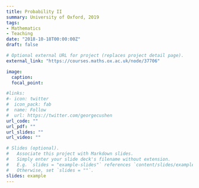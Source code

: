 ```yaml
---
title: Probability II
summary: University of Oxford, 2019
tags:
- Mathematics
- Teaching
date: "2018-10-18T00:00:00Z"
draft: false

# Optional external URL for project (replaces project detail page).
external_link: "https://courses.maths.ox.ac.uk/node/37706"

image:
  caption:
  focal_point:

#links:
#- icon: twitter
#  icon_pack: fab
#  name: Follow
#  url: https://twitter.com/georgecushen
url_code: ""
url_pdf: ""
url_slides: ""
url_video: ""

# Slides (optional).
#   Associate this project with Markdown slides.
#   Simply enter your slide deck's filename without extension.
#   E.g. `slides = "example-slides"` references `content/slides/example-slides.md`.
#   Otherwise, set `slides = ""`.
slides: example
---
```

